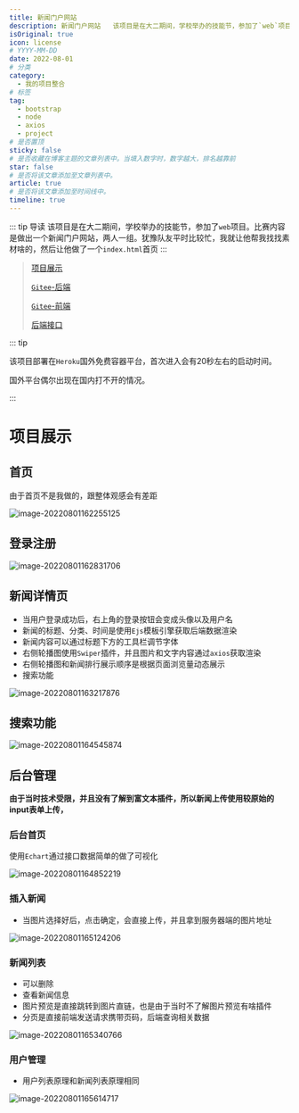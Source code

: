 ```yaml
---
title: 新闻门户网站
description: 新闻门户网站   该项目是在大二期间，学校举办的技能节，参加了`web`项目。比赛内容是做出一个新闻门户网站，两人一组。犹豫队友平时比较忙，我就让他帮我找找素材啥的，然后让他做了一个`index.html`首页
isOriginal: true
icon: license
# YYYY-MM-DD
date: 2022-08-01
# 分类
category:
  - 我的项目整合
# 标签
tag:
  - bootstrap
  - node
  - axios
  - project
# 是否置顶
sticky: false
# 是否收藏在博客主题的文章列表中。当填入数字时，数字越大，排名越靠前
star: false
# 是否将该文章添加至文章列表中。
article: true
# 是否将该文章添加至时间线中。
timeline: true
---
```

<CountView></CountView>

::: tip 导读
该项目是在大二期间，学校举办的技能节，参加了`web`项目。比赛内容是做出一个新闻门户网站，两人一组。犹豫队友平时比较忙，我就让他帮我找找素材啥的，然后让他做了一个`index.html`首页
:::
<!-- more -->

> [项目展示](http://client--news.herokuapp.com/)
>
> [`Gitee`-后端](https://gitee.com/isyv/newsinfo_with_imgs)
>
> [`Gitee`-前端](https://gitee.com/isyv/newsclient)
>
> [后端接口](https://documenter.getpostman.com/view/19150006/UyxdKokK#afccd7cd-423e-4695-abb3-269d31cf1e62)

::: tip

该项目部署在`Heroku`国外免费容器平台，首次进入会有20秒左右的启动时间。

国外平台偶尔出现在国内打不开的情况。

:::

# 项目展示

## 首页

由于首页不是我做的，跟整体观感会有差距

![image-20220801162255125](https://public-1310720021.cos.ap-shanghai.myqcloud.com/headimg/typora-user-images/2022-08-01-16:22:55*image-20220801162255125*9.png)



## 登录注册

![image-20220801162831706](https://public-1310720021.cos.ap-shanghai.myqcloud.com/headimg/typora-user-images/2022-08-01-16:28:31*image-20220801162831706*7.png)

## 新闻详情页

- 当用户登录成功后，右上角的登录按钮会变成头像以及用户名
- 新闻的标题、分类、时间是使用`Ejs`模板引擎获取后端数据渲染
- 新闻内容可以通过标题下方的工具栏调节字体
- 右侧轮播图使用`Swiper`插件，并且图片和文字内容通过`axios`获取渲染
- 右侧轮播图和新闻排行展示顺序是根据页面浏览量动态展示
- 搜索功能

![image-20220801163217876](https://public-1310720021.cos.ap-shanghai.myqcloud.com/headimg/typora-user-images/2022-08-01-16:32:17*image-20220801163217876*3.png)



## 搜索功能

![image-20220801164545874](https://public-1310720021.cos.ap-shanghai.myqcloud.com/headimg/typora-user-images/2022-08-01-16:45:45*image-20220801164545874*f.png)

## 后台管理

**由于当时技术受限，并且没有了解到富文本插件，所以新闻上传使用较原始的input表单上传，**

### 后台首页

使用`Echart`通过接口数据简单的做了可视化

![image-20220801164852219](https://public-1310720021.cos.ap-shanghai.myqcloud.com/headimg/typora-user-images/2022-08-01-16:48:52*image-20220801164852219*9.png)



### 插入新闻

- 当图片选择好后，点击确定，会直接上传，并且拿到服务器端的图片地址

![image-20220801165124206](https://public-1310720021.cos.ap-shanghai.myqcloud.com/headimg/typora-user-images/2022-08-01-16:51:24*image-20220801165124206*b.png)

### 新闻列表

- 可以删除
- 查看新闻信息
- 图片预览是直接跳转到图片直链，也是由于当时不了解图片预览有啥插件
- 分页是直接前端发送请求携带页码，后端查询相关数据

![image-20220801165340766](https://public-1310720021.cos.ap-shanghai.myqcloud.com/headimg/typora-user-images/2022-08-01-16:53:40*image-20220801165340766*c.png)

### 用户管理

- 用户列表原理和新闻列表原理相同



![image-20220801165614717](https://public-1310720021.cos.ap-shanghai.myqcloud.com/headimg/typora-user-images/2022-08-01-16:56:14*image-20220801165614717*3.png)
